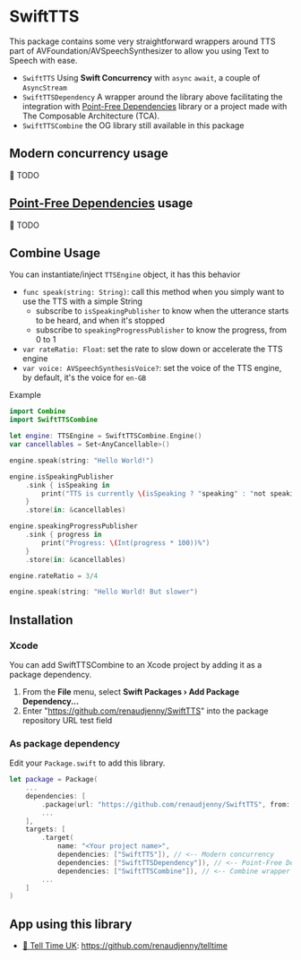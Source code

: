 # SwiftTTS

This package contains some very straightforward wrappers around TTS part of AVFoundation/AVSpeechSynthesizer to allow you using Text to Speech with ease.

* `SwiftTTS` Using **Swift Concurrency** with `async` `await`, a couple of `AsyncStream`
* `SwiftTTSDependency` A wrapper around the library above facilitating the integration with [Point-Free Dependencies](https://github.com/pointfreeco/swift-dependencies) library or a project made with The Composable Architecture (TCA).
* `SwiftTTSCombine` the OG library still available in this package

## Modern concurrency usage

🔨 TODO

## [Point-Free Dependencies](https://github.com/pointfreeco/swift-dependencies) usage

🔨 TODO

## Combine Usage

You can instantiate/inject `TTSEngine` object, it has this behavior

* `func speak(string: String)`: call this method when you simply want to use the TTS with a simple String
  * subscribe to `isSpeakingPublisher` to know when the utterance starts to be heard, and when it's stopped
  * subscribe to `speakingProgressPublisher` to know the progress, from 0 to 1
* `var rateRatio: Float`: set the rate to slow down or accelerate the TTS engine
* `var voice: AVSpeechSynthesisVoice?`: set the voice of the TTS engine, by default, it's the voice for `en-GB`

Example

```swift
import Combine
import SwiftTTSCombine

let engine: TTSEngine = SwiftTTSCombine.Engine()
var cancellables = Set<AnyCancellable>()

engine.speak(string: "Hello World!")

engine.isSpeakingPublisher
    .sink { isSpeaking in
        print("TTS is currently \(isSpeaking ? "speaking" : "not speaking")")
    }
    .store(in: &cancellables)

engine.speakingProgressPublisher
    .sink { progress in
        print("Progress: \(Int(progress * 100))%")
    }
    .store(in: &cancellables)

engine.rateRatio = 3/4

engine.speak(string: "Hello World! But slower")
```

## Installation

### Xcode

You can add SwiftTTSCombine to an Xcode project by adding it as a package dependency.

1. From the **File** menu, select **Swift Packages › Add Package Dependency...**
2. Enter "https://github.com/renaudjenny/SwiftTTS" into the package repository URL test field

### As package dependency

Edit your `Package.swift` to add this library.

```swift
let package = Package(
    ...
    dependencies: [
        .package(url: "https://github.com/renaudjenny/SwiftTTS", from: "2.0.0"),
        ...
    ],
    targets: [
        .target(
            name: "<Your project name>",
            dependencies: ["SwiftTTS"]), // <-- Modern concurrency
            dependencies: ["SwiftTTSDependency"]), // <-- Point-Free Dependencies library wrapper
            dependencies: ["SwiftTTSCombine"]), // <-- Combine wrapper
        ...
    ]
)
```

## App using this library

* [📲 Tell Time UK](https://apps.apple.com/gb/app/tell-time-uk/id1496541173): https://github.com/renaudjenny/telltime
